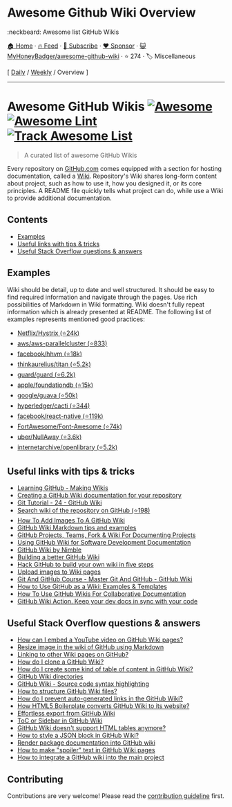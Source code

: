 # Awesome Github Wiki Overview

:neckbeard: Awesome list GitHub Wikis

[🏠 Home](/README.md) · [🔥 Feed](https://www.trackawesomelist.com/MyHoneyBadger/awesome-github-wiki/rss.xml) · [📮 Subscribe](https://trackawesomelist.us17.list-manage.com/subscribe?u=d2f0117aa829c83a63ec63c2f&id=36a103854c) · [❤️  Sponsor](https://github.com/sponsors/theowenyoung) · [😺 MyHoneyBadger/awesome-github-wiki](https://github.com/MyHoneyBadger/awesome-github-wiki) · ⭐ 274 · 🏷️ Miscellaneous

[ [Daily](/content/MyHoneyBadger/awesome-github-wiki/README.md) / [Weekly](/content/MyHoneyBadger/awesome-github-wiki/week/README.md) / Overview ]

---

# Awesome GitHub Wikis [![Awesome](https://awesome.re/badge.svg)](https://awesome.re) [![Awesome Lint](https://github.com/MyHoneyBadger/awesome-github-wiki/actions/workflows/action.yml/badge.svg?branch=main)](https://github.com/MyHoneyBadger/awesome-github-wiki/actions/workflows/action.yml?query=branch%3Amain) [![Track Awesome List](https://www.trackawesomelist.com/badge.svg)](https://www.trackawesomelist.com/MyHoneyBadger/awesome-github-wiki/)

> A curated list of awesome GitHub Wikis

Every repository on [GitHub.com](https://github.com/) comes equipped with a section for hosting documentation, called a [Wiki](https://docs.github.com/en/communities/documenting-your-project-with-wikis/about-wikis). Repository's Wiki shares long-form content about project, such as how to use it, how you designed it, or its core principles. A README file quickly tells what project can do, while use a Wiki to provide additional documentation.

## Contents

*   [Examples](#examples)
*   [Useful links with tips & tricks](#useful-links-with-tips--tricks)
*   [Useful Stack Overflow questions & answers](#useful-stack-overflow-questions--answers)

## Examples

Wiki should be detail, up to date and well structured. It should be easy to find required information and navigate through the pages. Use rich possibilities of Markdown in Wiki formatting. Wiki doesn't fully repeat information which is already presented at README. The following list of examples represents mentioned good practices:

*   [Netflix/Hystrix (⭐24k)](https://github.com/Netflix/Hystrix/wiki)
*   [aws/aws-parallelcluster (⭐833)](https://github.com/aws/aws-parallelcluster/wiki)
*   [facebook/hhvm (⭐18k)](https://github.com/facebook/hhvm/wiki)
*   [thinkaurelius/titan (⭐5.2k)](https://github.com/thinkaurelius/titan/wiki)
*   [guard/guard (⭐6.2k)](https://github.com/guard/guard/wiki/Guard-2.10.3-exits-when-Guardfile-is-changed)
*   [apple/foundationdb (⭐15k)](https://github.com/apple/foundationdb/wiki)
*   [google/guava (⭐50k)](https://github.com/google/guava/wiki)
*   [hyperledger/cacti (⭐344)](https://github.com/hyperledger/cacti/wiki)
*   [facebook/react-native (⭐119k)](https://github.com/facebook/react-native/wiki)
*   [FortAwesome/Font-Awesome (⭐74k)](https://github.com/FortAwesome/Font-Awesome/wiki)
*   [uber/NullAway (⭐3.6k)](https://github.com/uber/NullAway/wiki)
*   [internetarchive/openlibrary (⭐5.2k)](https://github.com/internetarchive/openlibrary/wiki)

## Useful links with tips & tricks

*   [Learning GitHub - Making Wikis](https://www.youtube.com/watch?v=bnMl0d-RcPQ)
*   [Creating a GitHub Wiki documentation for your repository](https://carldesouza.com/creating-a-github-wiki-documentation-for-your-repository/)
*   [Git Tutorial - 24 - GitHub Wiki](https://www.youtube.com/watch?v=4B0XNThjO0E)
*   [Search wiki of the repository on GitHub (⭐198)](https://github.com/linyows/github-wiki-search)
*   [How To Add Images To A GitHub Wiki](http://mikehadlow.blogspot.com/2014/03/how-to-add-images-to-github-wiki.html)
*   [GitHub Wiki Markdown tips and examples](https://medium.com/@apcoyne100/github-wiki-markdown-tips-and-examples-1bab1f0c0d25)
*   [GitHub Projects, Teams, Fork & Wiki For Documenting Projects](https://www.softwaretestinghelp.com/github-projects-teams-fork-wiki)
*   [Using GitHub Wiki for Software Development Documentation](https://sparkbox.com/foundry/github_wiki_tutorial_for_technical_wiki_documentation)
*   [GitHub Wiki by Nimble](https://nimblehq.co/compass/development/documentation/github-wiki/)
*   [Building a better GitHub Wiki](https://bugherd.com/blog/building-a-better-github-wiki/)
*   [Hack GitHub to build your own wiki in five steps](https://ably.com/blog/hacking-github-to-build-your-own-wiki)
*   [Upload images to Wiki pages](https://github.blog/changelog/2022-02-14-upload-images-to-wiki-pages/)
*   [Git And GitHub Course - Master Git And GitHub - GitHub Wiki](https://www.learnvern.com/git-and-github-tutorial/wiki)
*   [How to Use GitHub as a Wiki: Examples & Templates](https://almanac.io/blog/github-wiki-examples-templates)
*   [How To Use GitHub Wikis For Collaborative Documentation](https://labs.inn.org/2014/05/19/applying-git-to-github-wikis/)
*   [GitHub Wiki Action. Keep your dev docs in sync with your code](https://github.com/marketplace/actions/github-wiki-action)

## Useful Stack Overflow questions & answers

*   [How can I embed a YouTube video on GitHub Wiki pages?](https://stackoverflow.com/questions/11804820/how-can-i-embed-a-youtube-video-on-github-wiki-pages)
*   [Resize image in the wiki of GitHub using Markdown](https://stackoverflow.com/questions/24383700/resize-image-in-the-wiki-of-github-using-markdown)
*   [Linking to other Wiki pages on GitHub?](https://stackoverflow.com/questions/6474045/linking-to-other-wiki-pages-on-github)
*   [How do I clone a GitHub Wiki?](https://stackoverflow.com/questions/15080848/how-do-i-clone-a-github-wiki)
*   [How do I create some kind of table of content in GitHub Wiki?](https://stackoverflow.com/questions/18244417/how-do-i-create-some-kind-of-table-of-content-in-github-wiki)
*   [GitHub Wiki directories](https://stackoverflow.com/questions/11088285/github-wiki-directories)
*   [GitHub Wiki - Source code syntax highlighting](https://stackoverflow.com/questions/11505503/github-wiki-source-code-syntax-highlighting)
*   [How to structure GitHub Wiki files?](https://stackoverflow.com/questions/24236829/how-to-structure-github-wiki-files)
*   [How do I prevent auto-generated links in the GitHub Wiki?](https://stackoverflow.com/questions/25706012/how-do-i-prevent-auto-generated-links-in-the-github-wiki)
*   [How HTML5 Boilerplate converts GitHub Wiki to its website?](https://stackoverflow.com/questions/8624865/how-html5-boilerplate-converts-github-wiki-to-its-website)
*   [Effortless export from GitHub Wiki](https://stackoverflow.com/questions/18759738/effortless-export-from-github-wiki)
*   [ToC or Sidebar in GitHub Wiki](https://stackoverflow.com/questions/9239588/toc-or-sidebar-in-github-wiki)
*   [GitHub Wiki doesn't support HTML tables anymore?](https://stackoverflow.com/questions/45657579/github-wiki-doesnt-support-html-tables-anymore)
*   [How to style a JSON block in GitHub Wiki?](https://stackoverflow.com/questions/14901245/how-to-style-a-json-block-in-github-wiki)
*   [Render package documentation into GitHub wiki](https://stackoverflow.com/questions/27451937/render-package-documentation-into-github-wiki)
*   [How to make "spoiler" text in GitHub Wiki pages](https://stackoverflow.com/questions/32814161/how-to-make-spoiler-text-in-github-wiki-pages)
*   [How to integrate a GitHub wiki into the main project](https://stackoverflow.com/questions/6941688/how-to-integrate-a-github-wiki-into-the-main-project)

## Contributing

Contributions are very welcome! Please read the [contribution guideline](https://github.com/MyHoneyBadger/awesome-github-wiki/blob/main/README.md/contributing.md) first.

